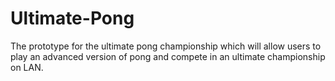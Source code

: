 # Ultimate-Pong
The prototype for the ultimate pong championship which will allow users to play an advanced version of pong and compete in an ultimate championship on LAN.
